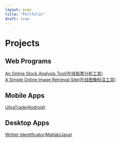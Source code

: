 ```yaml
---
layout: page
title: "Portfolio"
draft: true
---
```

Projects  
========  


## Web Programs  
[An Online Stock Analysis Tool(在线股票分析工具)](http://trade.justpic.org)  
[A Simple Online Image Retrieval Site(在线图像标注工具)](http://lab.justpic.org)   
<!--
[WorkStudio](http://work.justpic.org)  
[Online shopping site(网上商城)](http://shop.justpic.org)  
[Todolist()](http://todo.justpic.org)  
[VOD](http://video.justpic.org)  
[CDN](http://cdn.justpic.org)  
[BBS](http://bbs.justpic.org)  
[email](http://webmail.justpic.org)  
-->

## Mobile Apps  
[UltraTrade(Android)]()

## Desktop Apps  
[Writter Identificator(Matlab/Java)](http://github.com/matrixorz/writer_identification)

